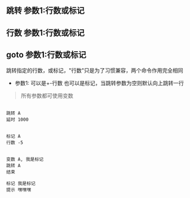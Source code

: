 ## 跳转 参数1:行数或标记
## 行数 参数1:行数或标记
## goto 参数1:行数或标记
跳转指定的行数，或标记，"行数"只是为了习惯兼容，两个命令作用完全相同

- 参数1: 可以是+-行数 也可以是标记，当跳转参数为空则默认向上跳转一行

> 所有参数都可使用变数

```

跳转 A
延时 1000


标记 A
行数 -5


变数 A, 我是标记
跳转 A
结束

标记 我是标记
提示 嘿嘿嘿



```